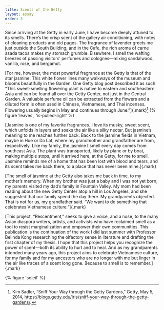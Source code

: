 ```yaml
---
title: Scents of the Getty
layout: essay
order: 3
---
```

Since arriving at the Getty in early June, I have become deeply attuned to its smells. There’s the crisp scent of the gallery air conditioning, with notes of cleaning products and old pages. The fragrance of lavender greets me just outside the South Building, and in the Cafe, the rich aroma of carne asada tacos makes my stomach grumble. Elsewhere, I smell the wafting breezes of passing visitors’ perfumes and colognes—mixing sandalwood, vanilla, rose, and bergamot.

[For me, however, the most powerful fragrance at the Getty is that of the star jasmine. This white flower lines many walkways of the museum and blooms beautifully in the Garden. One Getty blog post described it as such: “This sweet-smelling flowering plant is native to eastern and southeastern Asia and can be found all over the Getty Center, not just in the Central Garden. A valuable perfume oil can be extracted from the flowers and a diluted form is often used in Chinese, Vietnamese, and Thai incenses. Flowering usually begins in May and continues through June.”]{.mark}[^1]
{% figure 'leaves', 'is-pulled-right' %}

[Jasmine is one of my favorite fragrances. I love its musky, sweet scent, which unfolds in layers and soaks the air like a silky nectar. But jasmine’s meaning to me reaches further back. Back to the jasmine fields in Vietnam, maybe in Hue or Da Lat, where my grandmother and grandfather are from, respectively. Like my family, the jasmine I smell every day comes from southeast Asia. The plant was transported, likely by plane or by boat, making multiple stops, until it arrived here, at the Getty, for me to smell. Jasmine reminds me of a home that has been lost with blood and tears, and its scent takes me back there, to a place that has never been mine.]{.mark}

[The smell of jasmine at the Getty also takes me back in time, to my mother’s memory. When my brother was just a baby and I was not yet born, my parents visited my dad’s family in Fountain Valley. My mom had been reading about the new Getty Center atop a hill in Los Angeles, and she suggested that our family spend the day there. My grandparents objected. That is not for us, my grandfather said. “We want to do something that celebrates Vietnamese culture.”]{.mark}

[This project, “Rescentment,” seeks to give a voice, and a nose, to the many Asian diaspora writers, artists, and activists who have reclaimed smell as a tool to resist marginalization and empower their own communities. This publication is the continuation of the work I did last summer with Professor Belinda Kong researching the olfactory sense in literature and drafting the first chapter of my thesis. I hope that this project helps you recognize the power of scent—both its ability to hurt and to heal. And as my grandparents intended many years ago, this project aims to celebrate Vietnamese culture, for my family and for my ancestors who are no longer with me but linger in the air like traces of a scent long gone. Because to smell is to remember.]{.mark}

{% figure 'soleil' %}

[^1]: Kim Sadler, “Sniff Your Way through the Getty Gardens,” Getty, May 5, 2014, https://blogs.getty.edu/iris/sniff-your-way-through-the-getty-gardens/.
